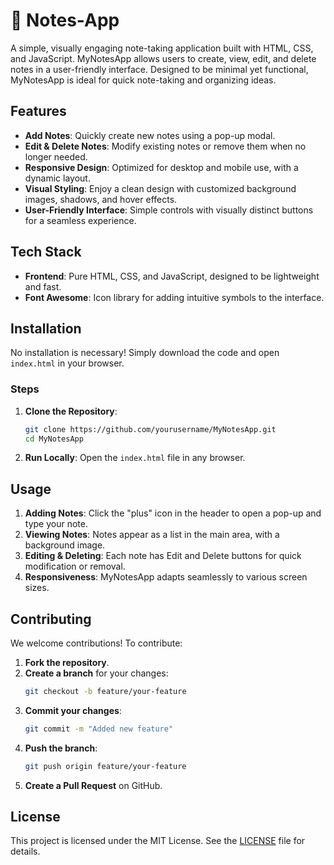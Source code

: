 # 📝 Notes-App

A simple, visually engaging note-taking application built with HTML, CSS, and JavaScript. MyNotesApp allows users to create, view, edit, and delete notes in a user-friendly interface. Designed to be minimal yet functional, MyNotesApp is ideal for quick note-taking and organizing ideas.

## Features

- **Add Notes**: Quickly create new notes using a pop-up modal.
- **Edit & Delete Notes**: Modify existing notes or remove them when no longer needed.
- **Responsive Design**: Optimized for desktop and mobile use, with a dynamic layout.
- **Visual Styling**: Enjoy a clean design with customized background images, shadows, and hover effects.
- **User-Friendly Interface**: Simple controls with visually distinct buttons for a seamless experience.

## Tech Stack

- **Frontend**: Pure HTML, CSS, and JavaScript, designed to be lightweight and fast.
- **Font Awesome**: Icon library for adding intuitive symbols to the interface.

## Installation

No installation is necessary! Simply download the code and open `index.html` in your browser.

### Steps

1. **Clone the Repository**:
   ```bash
   git clone https://github.com/yourusername/MyNotesApp.git
   cd MyNotesApp
   ```
2. **Run Locally**: Open the `index.html` file in any browser.

## Usage

1. **Adding Notes**: Click the "plus" icon in the header to open a pop-up and type your note.
2. **Viewing Notes**: Notes appear as a list in the main area, with a background image.
3. **Editing & Deleting**: Each note has Edit and Delete buttons for quick modification or removal.
4. **Responsiveness**: MyNotesApp adapts seamlessly to various screen sizes.

## Contributing

We welcome contributions! To contribute:

1. **Fork the repository**.
2. **Create a branch** for your changes:
   ```bash
   git checkout -b feature/your-feature
   ```
3. **Commit your changes**:
   ```bash
   git commit -m "Added new feature"
   ```
4. **Push the branch**:
   ```bash
   git push origin feature/your-feature
   ```
5. **Create a Pull Request** on GitHub.

## License

This project is licensed under the MIT License. See the [LICENSE](./LICENSE) file for details.
